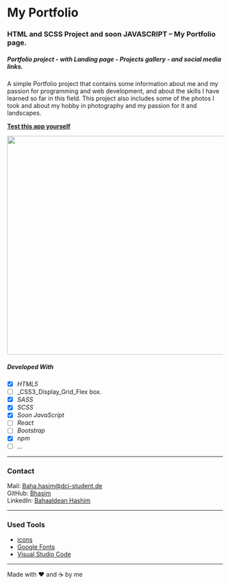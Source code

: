 # My Portfolio


### HTML and SCSS Project and soon JAVASCRIPT – My Portfolio page.
##### Portfolio project  - with Landing page - Projects gallery - and social media links.

A simple Portfolio project that contains some information about me and my passion for programming and web development, and about the skills I have learned so far in this field. This project also includes some of the photos I took and about my hobby in photography and my passion for it and landscapes.



**[Test this app yourself](https://bhasim.github.io/protfolio-Baha/)**


<img src="./src/images/bhasim-github.gif"  width="999" height="509"/>


##### Developed With

- [x] _HTML5_
- [ ] _CSS3_Display_Grid_Flex box.
- [x] _SASS_
- [x] _SCSS_
- [x] _Soon JavaScript_
- [ ] _React_
- [ ] _Bootstrap_
- [x] _npm_
- [ ] _..._

---

### Contact

Mail: <Baha.hasim@dci-student.de><br>
GitHub: [Bhasim](https://github.com/)<br>
LinkedIn: [Bahaaldean Hashim](https://www.linkedin.com/in/bahaaldean-hashim-598463103)


---

### Used Tools

- [icons](https://fonts.google.com/icons?selected=Material+Icons)
- [Google Fonts](https://fonts.google.com/)
- [Visual Studio Code](https://code.visualstudio.com/)

---

Made with ❤️ and ☕ by me
